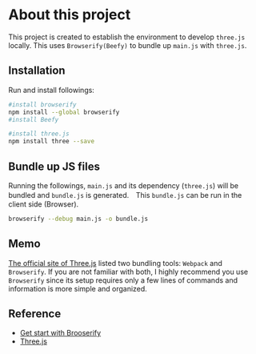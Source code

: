 # About this project
This project is created to establish the environment to develop `three.js` locally. This uses `Browserify(Beefy)` to bundle up `main.js` with `three.js`. 
 
## Installation

Run and install followings:
```bash
#install browserify
npm install --global browserify
#install Beefy

#install three.js
npm install three --save
```

## Bundle up JS files
Running the followings, `main.js` and its dependency (`three.js`) will be bundled and `bundle.js` is generated.　This `bundle.js` can be run in the client side (Browser).

```bash
browserify --debug main.js -o bundle.js
```

## Memo
[The official site of Three.js](https://threejs.org/docs/index.html#manual/en/introduction/Import-via-modules) listed two bundling tools: `Webpack` and `Browserify`. If you are not familiar with both, I highly recommend you use `Browserify` since its setup requires only a few lines of commands and information is more simple and organized. 

## Reference
- [Get start with Brooserify](https://scotch.io/tutorials/getting-started-with-browserify)
- [Three.js](https://scotch.io/tutorials/getting-started-with-browserify)